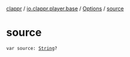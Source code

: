 [clappr](../../index.md) / [io.clappr.player.base](../index.md) / [Options](index.md) / [source](.)

# source

`var source: `[`String`](https://kotlinlang.org/api/latest/jvm/stdlib/kotlin/-string/index.html)`?`